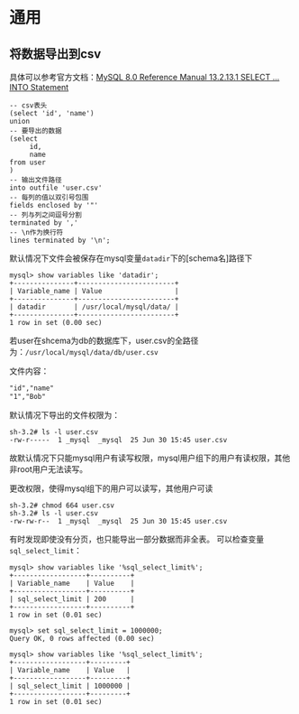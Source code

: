 # 通用

## 将数据导出到csv

具体可以参考官方文档：[MySQL 8.0 Reference Manual 13.2.13.1 SELECT ... INTO Statement](https://dev.mysql.com/doc/refman/8.0/en/select-into.html)

```mysql
-- csv表头
(select 'id', 'name')
union
-- 要导出的数据
(select
     id,
     name
from user
)
-- 输出文件路径
into outfile 'user.csv'
-- 每列的值以双引号包围
fields enclosed by '"'
-- 列与列之间逗号分割
terminated by ','
-- \n作为换行符
lines terminated by '\n';
```

默认情况下文件会被保存在mysql变量`datadir`下的[schema名]路径下

```shell
mysql> show variables like 'datadir';
+---------------+------------------------+
| Variable_name | Value                  |
+---------------+------------------------+
| datadir       | /usr/local/mysql/data/ |
+---------------+------------------------+
1 row in set (0.00 sec)
```

若user在shcema为db的数据库下，user.csv的全路径为：`/usr/local/mysql/data/db/user.csv`

文件内容：
```txt
"id","name"
"1","Bob"
```

默认情况下导出的文件权限为：
```shell
sh-3.2# ls -l user.csv 
-rw-r-----  1 _mysql  _mysql  25 Jun 30 15:45 user.csv
```
故默认情况下只能mysql用户有读写权限，mysql用户组下的用户有读权限，其他非root用户无法读写。

更改权限，使得mysql组下的用户可以读写，其他用户可读
```shell
sh-3.2# chmod 664 user.csv 
sh-3.2# ls -l user.csv 
-rw-rw-r--  1 _mysql  _mysql  25 Jun 30 15:45 user.csv
```

有时发现即使没有分页，也只能导出一部分数据而非全表。
可以检查变量`sql_select_limit`：
```shell
mysql> show variables like '%sql_select_limit%';
+------------------+----------+
| Variable_name    | Value    |
+------------------+----------+
| sql_select_limit | 200      |
+------------------+----------+
1 row in set (0.01 sec)

mysql> set sql_select_limit = 1000000;
Query OK, 0 rows affected (0.00 sec)

mysql> show variables like '%sql_select_limit%';
+------------------+---------+
| Variable_name    | Value   |
+------------------+---------+
| sql_select_limit | 1000000 |
+------------------+---------+
1 row in set (0.01 sec)

```